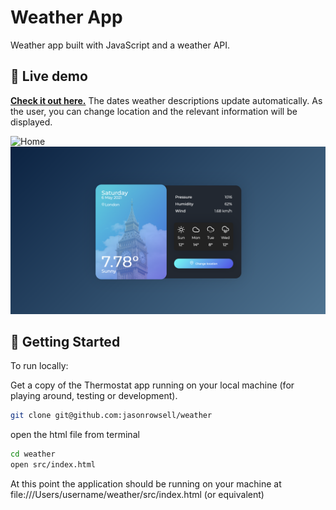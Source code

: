 # Weather App

Weather app built with JavaScript and a weather API.

## 👀 Live demo

**[Check it out here.](#)** The dates weather descriptions update automatically. As the user, you can change location and the relevant information will be displayed.

![Home](./public/images/weather.gif)
![Index](./public/images/index.png)

## 🏁 Getting Started

To run locally:

Get a copy of the Thermostat app running on your local machine (for playing around, testing or development).

```sh
git clone git@github.com:jasonrowsell/weather
```

open the html file from terminal

```sh
cd weather
open src/index.html
```

At this point the application should be running on your machine at file:///Users/username/weather/src/index.html (or equivalent)
